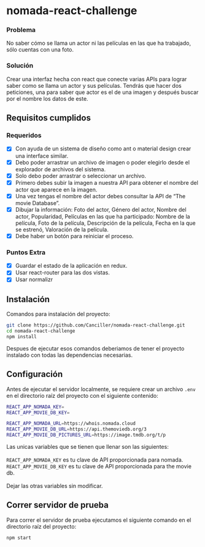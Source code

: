 # nomada-react-challenge
### Problema
No saber cómo se llama un actor ni las películas en las que ha trabajado, sólo cuentas con una foto.
### Solución
Crear una interfaz hecha con react que conecte varias APIs para lograr saber como se llama un actor y sus películas. Tendrás que hacer dos peticiones, una para saber que actor es el de una imagen y después buscar por el nombre los datos de este.

## Requisitos cumplidos
### Requeridos
- [x] Con ayuda de un sistema de diseño como ant o material design crear una interface similar.
- [x] Debo poder arrastrar un archivo de imagen o poder elegirlo desde el explorador de archivos del sistema.
- [x] Solo debo poder arrastrar o seleccionar un archivo.
- [x] Primero debes subir la imagen a nuestra API para obtener el nombre del actor que aparece en la imagen.
- [x] Una vez tengas el nombre del actor debes consultar la API de “The movie Database”.
- [x] Dibujar la información: Foto del actor, Género del actor, Nombre del actor, Popularidad, Películas en las que ha participado: Nombre de la película, Foto de la película, Descripción de la película, Fecha en la que se estrenó, Valoración de la película.
- [x] Debe haber un botón para reiniciar el proceso.
### Puntos Extra
- [x] Guardar el estado de la aplicación en redux.
- [x] Usar react-router para las dos vistas.
- [x] Usar normalizr 
## Instalación
Comandos para instalación del proyecto:
```bash
git clone https://github.com/Canciller/nomada-react-challenge.git
cd nomada-react-challenge
npm install
```
Despues de ejecutar esos comandos deberiamos de tener el proyecto instalado con todas las dependencias necesarias.
## Configuración
Antes de ejecutar el servidor localmente, se requiere crear un archivo `.env` en el directorio raíz del proyecto con el siguiente contenido:
```bash
REACT_APP_NOMADA_KEY=
REACT_APP_MOVIE_DB_KEY=

REACT_APP_NOMADA_URL=https://whois.nomada.cloud
REACT_APP_MOVIE_DB_URL=https://api.themoviedb.org/3
REACT_APP_MOVIE_DB_PICTURES_URL=https://image.tmdb.org/t/p
```
Las unicas variables que se tienen que llenar son las siguientes:\
\
`REACT_APP_NOMADA_KEY` es tu clave de API proporcionada para nomada.\
`REACT_APP_MOVIE_DB_KEY` es tu clave de API proporcionada para the movie db.\
\
Dejar las otras variables sin modificar.
## Correr servidor de prueba
Para correr el servidor de prueba ejecutamos el siguiente comando en el directorio raíz del proyecto:
```bash
npm start
```
